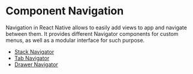 # Component Navigation

Navigation in React Native allows to easily add views to app and navigate between them. It provides different Navigator components for custom menus, as well as a modular interface for such purpose.

- [Stack Navigator](https://reactnavigation.org/docs/stack-navigator/)
- [Tab Navigator](https://reactnavigation.org/docs/tab-based-navigation/)
- [Drawer Navigator](https://reactnavigation.org/docs/drawer-based-navigation/)